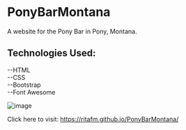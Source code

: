 # PonyBarMontana
A website for the Pony Bar in Pony, Montana.     

## Technologies Used:
--HTML  
--CSS  
--Bootstrap  
--Font Awesome    


![image](https://user-images.githubusercontent.com/48167135/74175126-05cd6a00-4bea-11ea-9ce0-690ec031ce82.png)  
  
Click here to visit: https://ritafm.github.io/PonyBarMontana/

